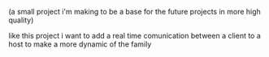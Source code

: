 (a small project i'm making to be a base for the future projects in more high quality)

like this project i want to add a real time comunication between a client to a host to make a more dynamic of the family

